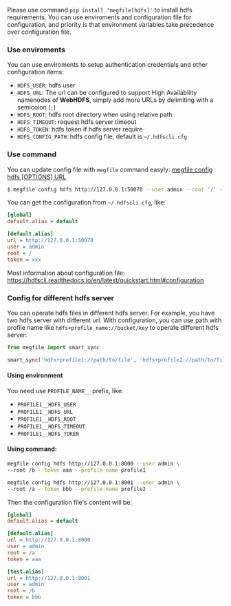 Please use command `pip install 'megfile[hdfs]'` to install hdfs requirements.
You can use enviroments and configuration file for configuration, and priority is that environment variables take precedence over configuration file.

### Use enviroments
You can use enviroments to setup authentication credentials and other configuration items:
- `HDFS_USER`: hdfs user
- `HDFS_URL`: The url can be configured to support High Availability namenodes of **WebHDFS**, simply add more URLs by delimiting with a semicolon (`;`)
- `HDFS_ROOT`: hdfs root directory when using relative path
- `HDFS_TIMEOUT`: request hdfs server timeout
- `HDFS_TOKEN`: hdfs token if hdfs server require
- `HDFS_CONFIG_PATH`: hdfs config file, default is `~/.hdfscli.cfg`

### Use command
You can update config file with `megfile` command easyly:
[megfile config hdfs [OPTIONS] URL](https://megvii-research.github.io/megfile/cli.html#megfile-config-hdfs) 

```bash
$ megfile config hdfs http://127.0.0.1:50070 --user admin --root '/' --token xxx
```

You can get the configuration from `~/.hdfscli.cfg`, like:
```ini
[global]
default.alias = default

[default.alias]
url = http://127.0.0.1:50070
user = admin
root = /
token = xxx
```
Most information about configuration file: https://hdfscli.readthedocs.io/en/latest/quickstart.html#configuration

### Config for different hdfs server
You can operate hdfs files in different hdfs server.
For example, you have two hdfs server with different url. With configuration, you can use path with profile name like `hdfs+profile_name://bucket/key` to operate different hdfs server:
```python
from megfile import smart_sync

smart_sync('hdfs+profile1://path/to/file', 'hdfs+profile2://path/to/file')
```

#### Using environment
You need use `PROFILE_NAME__` prefix, like: 

- `PROFILE1__HDFS_USER`
- `PROFILE1__HDFS_URL`
- `PROFILE1__HDFS_ROOT`
- `PROFILE1__HDFS_TIMEOUT`
- `PROFILE1__HDFS_TOKEN`

#### Using command:
```bash
megfile config hdfs http://127.0.0.1:8000 --user admin \
--root /b --token aaa --profile-name profile1

megfile config hdfs http://127.0.0.1:8001 --user admin \
--root /a --token bbb --profile-name profile2
```

Then the configuration file's content will be:

```ini
[global]
default.alias = default

[default.alias]
url = http://127.0.0.1:8000
user = admin
root = /a
token = aaa

[test.alias]
url = http://127.0.0.1:8001
user = admin
root = /b
token = bbb
```

